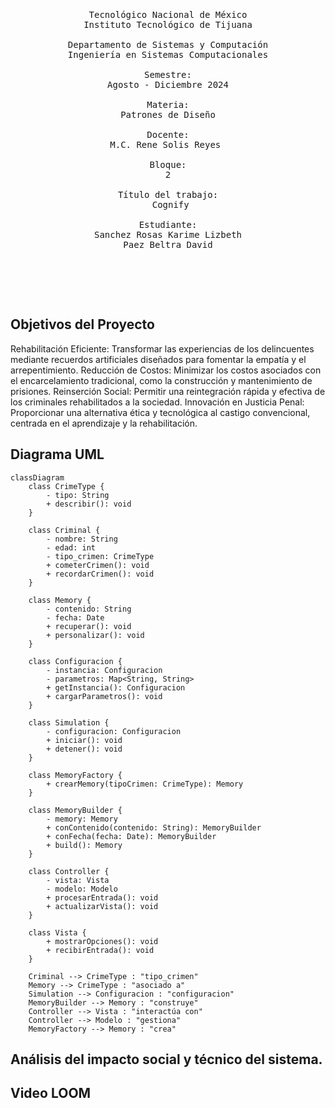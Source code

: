 <pre>

	<p align=center>

Tecnológico Nacional de México
Instituto Tecnológico de Tijuana

Departamento de Sistemas y Computación
Ingeniería en Sistemas Computacionales

Semestre:
Agosto - Diciembre 2024

Materia:
Patrones de Diseño

Docente:
M.C. Rene Solis Reyes 

Bloque:
2

Título del trabajo:
 Cognify

Estudiante:
Sanchez Rosas Karime Lizbeth
Paez Beltra David

	</p>

</pre>


## Objetivos del Proyecto

Rehabilitación Eficiente: Transformar las experiencias de los delincuentes mediante recuerdos artificiales diseñados para fomentar la empatía y el arrepentimiento.
Reducción de Costos: Minimizar los costos asociados con el encarcelamiento tradicional, como la construcción y mantenimiento de prisiones.
Reinserción Social: Permitir una reintegración rápida y efectiva de los criminales rehabilitados a la sociedad.
Innovación en Justicia Penal: Proporcionar una alternativa ética y tecnológica al castigo convencional, centrada en el aprendizaje y la rehabilitación.

## Diagrama UML
```mermaid
classDiagram
    class CrimeType {
        - tipo: String
        + describir(): void
    }

    class Criminal {
        - nombre: String
        - edad: int
        - tipo_crimen: CrimeType
        + cometerCrimen(): void
        + recordarCrimen(): void
    }

    class Memory {
        - contenido: String
        - fecha: Date
        + recuperar(): void
        + personalizar(): void
    }

    class Configuracion {
        - instancia: Configuracion
        - parametros: Map<String, String>
        + getInstancia(): Configuracion
        + cargarParametros(): void
    }

    class Simulation {
        - configuracion: Configuracion
        + iniciar(): void
        + detener(): void
    }

    class MemoryFactory {
        + crearMemory(tipoCrimen: CrimeType): Memory
    }

    class MemoryBuilder {
        - memory: Memory
        + conContenido(contenido: String): MemoryBuilder
        + conFecha(fecha: Date): MemoryBuilder
        + build(): Memory
    }

    class Controller {
        - vista: Vista
        - modelo: Modelo
        + procesarEntrada(): void
        + actualizarVista(): void
    }

    class Vista {
        + mostrarOpciones(): void
        + recibirEntrada(): void
    }

    Criminal --> CrimeType : "tipo_crimen"
    Memory --> CrimeType : "asociado a"
    Simulation --> Configuracion : "configuracion"
    MemoryBuilder --> Memory : "construye"
    Controller --> Vista : "interactúa con"
    Controller --> Modelo : "gestiona"
    MemoryFactory --> Memory : "crea"

```

## Análisis del impacto social y técnico del sistema.



## Video LOOM

